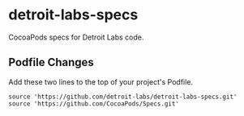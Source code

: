 detroit-labs-specs
==================

CocoaPods specs for Detroit Labs code.

## Podfile Changes

Add these two lines to the top of your project's Podfile.

```objc
source 'https://github.com/detroit-labs/detroit-labs-specs.git'
source 'https://github.com/CocoaPods/Specs.git'
```
